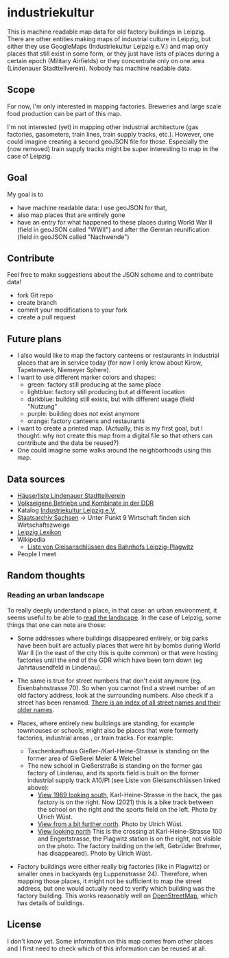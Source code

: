 # industriekultur

This is machine readable map data for old factory buildings in Leipzig.
There are other entities making maps of industrial culture in Leipzig,
but either they use GoogleMaps (Industriekultur Leipzig e.V.) and map
only places that still exist in some form, or they just have lists of
places during a certain epoch (Military Airfields) or they concentrate
only on one area (Lindenauer Stadtteilverein). Nobody has machine
readable data.

## Scope

For now, I'm only interested in mapping factories. Breweries and large
scale food production can be part of this map.

I'm not interested (yet) in mapping other industrial architecture (gas
factories, gasometers, train lines, train supply tracks, etc.). However,
one could imagine creating a second geoJSON file for those. Especially
the (now removed) train supply tracks might be super interesting to map
in the case of Leipzig.

## Goal

My goal is to

* have machine readable data: I use geoJSON for that,
* also map places that are entirely gone
* have an entry for what happened to these places during World War II
  (field in geoJSON called "WWII") and after the German reunification
  (field in geoJSON called "Nachwende")

## Contribute

Feel free to make suggestions about the JSON scheme and to contribute
data!

* fork Git repo
* create branch
* commit your modifications to your fork
* create a pull request

## Future plans

* I also would like to map the factory canteens or restaurants in
  industrial places that are in service today (for now I only know about
  Kirow, Tapetenwerk, Niemeyer Sphere).
* I want to use different marker colors and shapes:
  - green: factory still producing at the same place
  - lightblue: factory still producing but at different location
  - darkblue: building still exists, but with different usage (field
    "Nutzung"
  - purple: building does not exist anymore
  - orange: factory canteens and restaurants
* I want to create a printed map. (Actually, this is my first goal, but
  I thought: why not create this map from a digital file so that others
  can contribute and the data be reused?)
* One could imagine some walks around the neighborhoods using this map.

## Data sources

* [Häuserliste Lindenauer
  Stadtteilverein](https://www.lindenauerstadtteilverein.de/heimatkunde/haeuserliste.htm)
* [Volkseigene Betriebe und Kombinate in der DDR](https://www.mil-airfields.de/ddr/orte/leipzig.html)
* Katalog [Industriekultur Leipzig e.V.](http://www.leipziger-industriekultur.de/category/objekte/)
* [Staatsarchiv Sachsen](https://www.archiv.sachsen.de/archiv/bestand.jsp?oid=09.&bestandid=&_ptabs=%7B%22%23tab-einleitung%22%3A1%7D&syg_id=&_cp=%7B%22accordion-bestaendenavigation%22%3A%7B%220%22%3Atrue%7D%2C%22previousOpen%22%3A%7B%22group%22%3A%22accordion-bestaendenavigation%22%2C%22idx%22%3A0%7D%7D#einleitung) → Unter Punkt 9 Wirtschaft finden sich Wirtschaftszweige
* [Leipzig Lexikon](https://www.leipzig-lexikon.de/)
* Wikipedia
  - [Liste von Gleisanschlüssen des Bahnhofs Leipzig-Plagwitz](https://de.wikipedia.org/wiki/Liste_von_Gleisanschl%C3%BCssen_des_Bahnhofs_Leipzig-Plagwitz)
* People I meet

## Random thoughts

### Reading an urban landscape

To really deeply understand a place, in that case: an urban environment,
it seems useful to be able to [read the
landscape](https://www.williamcronon.net/researching/landscapes.htm).
In the case of Leipzig, some things that one can note are those:

- Some addresses where buildings disappeared entirely, or big parks have
  been built are actually places that were hit by bombs during World War
  II (in the east of the city this is quite common) or that were hosting
  factories until the end of the GDR which have been torn down (eg
  Jahrtausendfeld in Lindenau).

- The same is true for street numbers that don't exist anymore (eg.
  Eisenbahnstrasse 70). So when you cannot find a street number of an
  old factory address, look at the surrounding numbers. Also check if a
  street has been renamed. [There is an index of all street names and
  their older
  names](https://www.leipzig.de/buergerservice-und-verwaltung/unsere-stadt/gebietsgliederung-und-strassennamen/strassennamen/).

- Places, where entirely new buildings are standing, for example
  townhouses or schools, might also be places that were formerly
  factories, industrial areas , or train tracks. For example:
  - Taschenkaufhaus Gießer-/Karl-Heine-Strasse is standing on the former
    area of Gießerei Meier & Weichel
  - The new school in Gießerstraße is standing on the former gas factory
    of Lindenau, and its sports field is built on the former industrial
    supply track A10/PI (see Liste von Gleisanschlüssen linked above):
    - [View 1989 looking
      south](https://commons.wikimedia.org/wiki/File:Ulrich_Wuest_Plagwitz_1989_3.jpg),
      Karl-Heine-Strasse in the back, the gas factory is on the right.
      Now (2021) this is a bike track between the school on the right
      and the sports field on the left. Photo by Ulrich Wüst.
    - [View from a bit further north](https://upload.wikimedia.org/wikipedia/commons/c/c0/Ulrich_Wuest_Plagwitz_1989_4.jpg).
      Photo by Ulrich Wüst.
    - [View looking north](https://commons.wikimedia.org/wiki/File:Ulrich_Wuest_Plagwitz_1989_2.jpg)
      This is the crossing at Karl-Heine-Strasse 100 and Engertstrasse,
      the Plagwitz station is on the right, not visible on the photo.
      The factory building on the left, Gebrüder Brehmer, has
      disappeared). Photo by Ulrich Wüst.

- Factory buildings were either really big factories (like in Plagwitz)
  or smaller ones in backyards (eg Luppenstrasse 24). Therefore, when
  mapping those places, it might not be sufficient to map the street
  address, but one would actually need to verify which building was the
  factory building. This works reasonably well on
  [OpenStreetMap](https://osm.org), which has details of buildings.

## License

I don't know yet. Some information on this map comes from other places
and I first need to check which of this information can be reused at
all.
